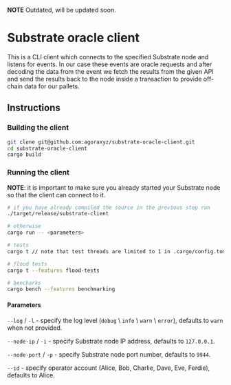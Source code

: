 **NOTE** Outdated, will be updated soon.
# Substrate oracle client

This is a CLI client which connects to the specified Substrate node and listens
for events. In our case these events are oracle requests and after decoding the
data from the event we fetch the results from the given API and send the results
back to the node inside a transaction to provide off-chain data for our pallets.

## Instructions

### Building the client

```bash
git clone git@github.com:agoraxyz/substrate-oracle-client.git
cd substrate-oracle-client
cargo build
```

### Running the client

**NOTE**: it is important to make sure you already started your Substrate node
so that the client can connect to it.

```bash
# if you have already compiled the source in the previous step run
./target/release/substrate-client

# otherwise
cargo run -- <parameters>

# tests
cargo t // note that test threads are limited to 1 in .cargo/config.toml

# flood tests
cargo t --features flood-tests

# bencharks
cargo bench --features benchmarking
```

#### Parameters

`--log` / `-l` - specify the log level (`debug` \ `info` \ `warn` \ `error`),
defaults to `warn` when not provided.

`--node-ip` / `-i` - specify Substrate node IP address, defaults to `127.0.0.1`.

`--node-port` / `-p` - specify Substrate node port number, defaults to `9944`.

`--id` - specify operator account (Alice, Bob, Charlie, Dave, Eve, Ferdie),
defaults to Alice.
